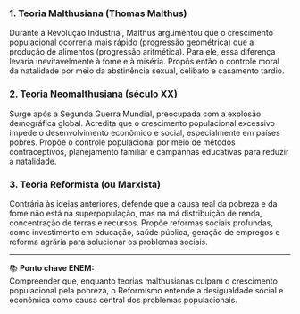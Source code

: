 ### 1. **Teoria Malthusiana (Thomas Malthus)**

Durante a Revolução Industrial, Malthus argumentou que o crescimento populacional ocorreria mais rápido (progressão geométrica) que a produção de alimentos (progressão aritmética). Para ele, essa diferença levaria inevitavelmente à fome e à miséria. Propôs então o controle moral da natalidade por meio da abstinência sexual, celibato e casamento tardio.

### 2. **Teoria Neomalthusiana (século XX)**

Surge após a Segunda Guerra Mundial, preocupada com a explosão demográfica global. Acredita que o crescimento populacional excessivo impede o desenvolvimento econômico e social, especialmente em países pobres. Propõe o controle populacional por meio de métodos contraceptivos, planejamento familiar e campanhas educativas para reduzir a natalidade.

### 3. **Teoria Reformista (ou Marxista)**

Contrária às ideias anteriores, defende que a causa real da pobreza e da fome não está na superpopulação, mas na má distribuição de renda, concentração de terras e recursos. Propõe reformas sociais profundas, como investimento em educação, saúde pública, geração de empregos e reforma agrária para solucionar os problemas sociais.

---

📚 **Ponto chave ENEM:**  
Compreender que, enquanto teorias malthusianas culpam o crescimento populacional pela pobreza, o Reformismo entende a desigualdade social e econômica como causa central dos problemas populacionais.